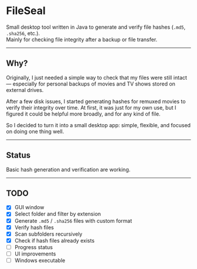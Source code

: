 # FileSeal

Small desktop tool written in Java to generate and verify file hashes (`.md5`, `.sha256`, etc.).  
Mainly for checking file integrity after a backup or file transfer.

---

## Why?

Originally, I just needed a simple way to check that my files were still intact — especially for personal backups of movies and TV shows stored on external drives.

After a few disk issues, I started generating hashes for remuxed movies to verify their integrity over time.
At first, it was just for my own use, but I figured it could be helpful more broadly, and for any kind of file.

So I decided to turn it into a small desktop app: simple, flexible, and focused on doing one thing well.

---

## Status

Basic hash generation and verification are working.

---

## TODO

- [x] GUI window
- [x] Select folder and filter by extension
- [x] Generate `.md5` / `.sha256` files with custom format
- [x] Verify hash files
- [x] Scan subfolders recursively
- [x] Check if hash files already exists
- [ ] Progress status
- [ ] UI improvements
- [ ] Windows executable
